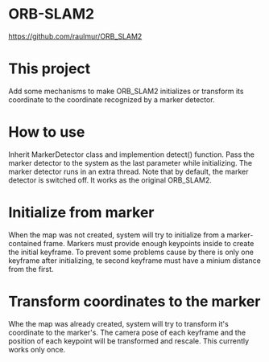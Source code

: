 # ORB-SLAM2
https://github.com/raulmur/ORB_SLAM2

# This project
Add some mechanisms to make ORB_SLAM2 initializes or transform its coordinate to the coordinate recognized by a marker detector. 

# How to use
Inherit MarkerDetector class and implemention detect() function. 
Pass the marker detector to the system as the last parameter while initializing. 
The marker detector runs in an extra thread.
Note that by default, the marker detector is switched off. It works as the original ORB_SLAM2.

# Initialize from marker
When the map was not created, system will try to initialize from a marker-contained frame.
Markers must provide enough keypoints inside to create the initial keyframe.
To prevent some problems cause by there is only one keyframe after initializing, te second keyframe must have a minium distance from the first.

# Transform coordinates to the marker
Whe the map was already created, system will try to transform it's coordinate to the marker's.
The camera pose of each keyframe and the position of each keypoint will be transformed and rescale.
This currently works only once.
